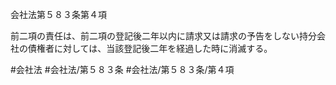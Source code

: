 会社法第５８３条第４項

前二項の責任は、前二項の登記後二年以内に請求又は請求の予告をしない持分会社の債権者に対しては、当該登記後二年を経過した時に消滅する。

#会社法
#会社法/第５８３条
#会社法/第５８３条/第４項
